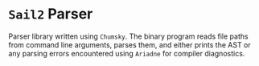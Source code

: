 # `Sail2` Parser

Parser library written using `Chumsky`. The binary program reads file paths from command line arguments, parses them, and either prints the AST or any parsing errors encountered using `Ariadne` for compiler diagnostics.
